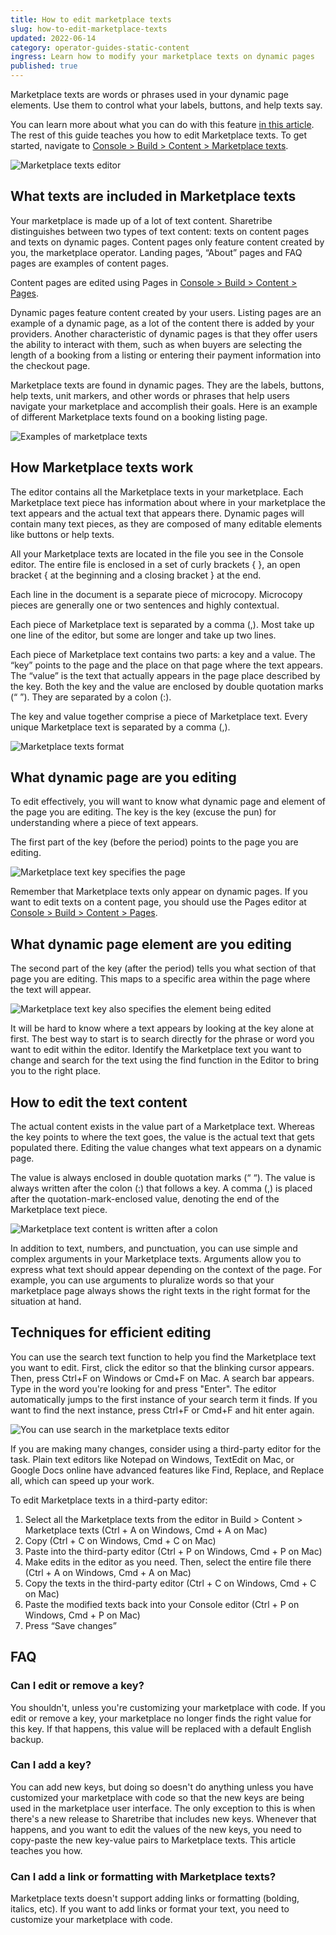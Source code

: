 ```yaml
---
title: How to edit marketplace texts
slug: how-to-edit-marketplace-texts
updated: 2022-06-14
category: operator-guides-static-content
ingress: Learn how to modify your marketplace texts on dynamic pages
published: true
---
```


Marketplace texts are words or phrases used in your dynamic page
elements. Use them to control what your labels, buttons, and help texts
say.

You can learn more about what you can do with this feature
[in this article](/operator-guides/what-are-marketplace-texts/). The
rest of this guide teaches you how to edit Marketplace texts. To get
started, navigate to
[Console > Build > Content > Marketplace texts](https://flex-console.sharetribe.com/a/content/marketplace-texts).

![Marketplace texts editor](./marketplace-texts-editor.png)

## What texts are included in Marketplace texts

Your marketplace is made up of a lot of text content. Sharetribe
distinguishes between two types of text content: texts on content pages
and texts on dynamic pages. Content pages only feature content created
by you, the marketplace operator. Landing pages, “About” pages and FAQ
pages are examples of content pages.

Content pages are edited using Pages in
[Console > Build > Content > Pages](https://flex-console.sharetribe.com/a/content/pages).

Dynamic pages feature content created by your users. Listing pages are
an example of a dynamic page, as a lot of the content there is added by
your providers. Another characteristic of dynamic pages is that they
offer users the ability to interact with them, such as when buyers are
selecting the length of a booking from a listing or entering their
payment information into the checkout page.

Marketplace texts are found in dynamic pages. They are the labels,
buttons, help texts, unit markers, and other words or phrases that help
users navigate your marketplace and accomplish their goals. Here is an
example of different Marketplace texts found on a booking listing page.

![Examples of marketplace texts](./marketplace-text-examples.png)

## How Marketplace texts work

The editor contains all the Marketplace texts in your marketplace. Each
Marketplace text piece has information about where in your marketplace
the text appears and the actual text that appears there. Dynamic pages
will contain many text pieces, as they are composed of many editable
elements like buttons or help texts.

All your Marketplace texts are located in the file you see in the
Console editor. The entire file is enclosed in a set of curly brackets {
}, an open bracket { at the beginning and a closing bracket } at the
end.

Each line in the document is a separate piece of microcopy. Microcopy
pieces are generally one or two sentences and highly contextual.

Each piece of Marketplace text is separated by a comma (,). Most take up
one line of the editor, but some are longer and take up two lines.

Each piece of Marketplace text contains two parts: a key and a value.
The “key” points to the page and the place on that page where the text
appears. The “value” is the text that actually appears in the page place
described by the key. Both the key and the value are enclosed by double
quotation marks (“ ”). They are separated by a colon (:).

The key and value together comprise a piece of Marketplace text. Every
unique Marketplace text is separated by a comma (,).

![Marketplace texts format](./marketplace-text-format.png)

## What dynamic page are you editing

To edit effectively, you will want to know what dynamic page and element
of the page you are editing. The key is the key (excuse the pun) for
understanding where a piece of text appears.

The first part of the key (before the period) points to the page you are
editing.

![Marketplace text key specifies the page](./marketplace-texts-key.png)

Remember that Marketplace texts only appear on dynamic pages. If you
want to edit texts on a content page, you should use the Pages editor at
[Console > Build > Content > Pages](https://flex-console.sharetribe.com/a/content/pages).

## What dynamic page element are you editing

The second part of the key (after the period) tells you what section of
that page you are editing. This maps to a specific area within the page
where the text will appear.

![Marketplace text key also specifies the element being edited](./marketplace-texts-element.png)

It will be hard to know where a text appears by looking at the key alone
at first. The best way to start is to search directly for the phrase or
word you want to edit within the editor. Identify the Marketplace text
you want to change and search for the text using the find function in
the Editor to bring you to the right place.

## How to edit the text content

The actual content exists in the value part of a Marketplace text.
Whereas the key points to where the text goes, the value is the actual
text that gets populated there. Editing the value changes what text
appears on a dynamic page.

The value is always enclosed in double quotation marks (“ “). The value
is always written after the colon (:) that follows a key. A comma (,) is
placed after the quotation-mark-enclosed value, denoting the end of the
Marketplace text piece.

![Marketplace text content is written after a colon](./marketplace-texts-content.png)

In addition to text, numbers, and punctuation, you can use simple and
complex arguments in your Marketplace texts. Arguments allow you to
express what text should appear depending on the context of the page.
For example, you can use arguments to pluralize words so that your
marketplace page always shows the right texts in the right format for
the situation at hand.

## Techniques for efficient editing

You can use the search text function to help you find the Marketplace
text you want to edit. First, click the editor so that the blinking
cursor appears. Then, press Ctrl+F on Windows or Cmd+F on Mac. A search
bar appears. Type in the word you're looking for and press "Enter". The
editor automatically jumps to the first instance of your search term it
finds. If you want to find the next instance, press Ctrl+F or Cmd+F and
hit enter again.

![You can use search in the marketplace texts editor](./marketplace-texts-search.png)

If you are making many changes, consider using a third-party editor for
the task. Plain text editors like Notepad on Windows, TextEdit on Mac,
or Google Docs online have advanced features like Find, Replace, and
Replace all, which can speed up your work.

To edit Marketplace texts in a third-party editor:

1. Select all the Marketplace texts from the editor in Build > Content >
   Marketplace texts (Ctrl + A on Windows, Cmd + A on Mac)
1. Copy (Ctrl + C on Windows, Cmd + C on Mac)
1. Paste into the third-party editor (Ctrl + P on Windows, Cmd + P on
   Mac)
1. Make edits in the editor as you need. Then, select the entire file
   there (Ctrl + A on Windows, Cmd + A on Mac)
1. Copy the texts in the third-party editor (Ctrl + C on Windows, Cmd +
   C on Mac)
1. Paste the modified texts back into your Console editor (Ctrl + P on
   Windows, Cmd + P on Mac)
1. Press “Save changes”

## FAQ

### Can I edit or remove a key?

You shouldn't, unless you're customizing your marketplace with code. If
you edit or remove a key, your marketplace no longer finds the right
value for this key. If that happens, this value will be replaced with a
default English backup.

### Can I add a key?

You can add new keys, but doing so doesn't do anything unless you have
customized your marketplace with code so that the new keys are being
used in the marketplace user interface. The only exception to this is
when there's a new release to Sharetribe that includes new keys.
Whenever that happens, and you want to edit the values of the new keys,
you need to copy-paste the new key-value pairs to Marketplace texts.
This article teaches you how.

### Can I add a link or formatting with Marketplace texts?

Marketplace texts doesn't support adding links or formatting (bolding,
italics, etc). If you want to add links or format your text, you need to
customize your marketplace with code.
